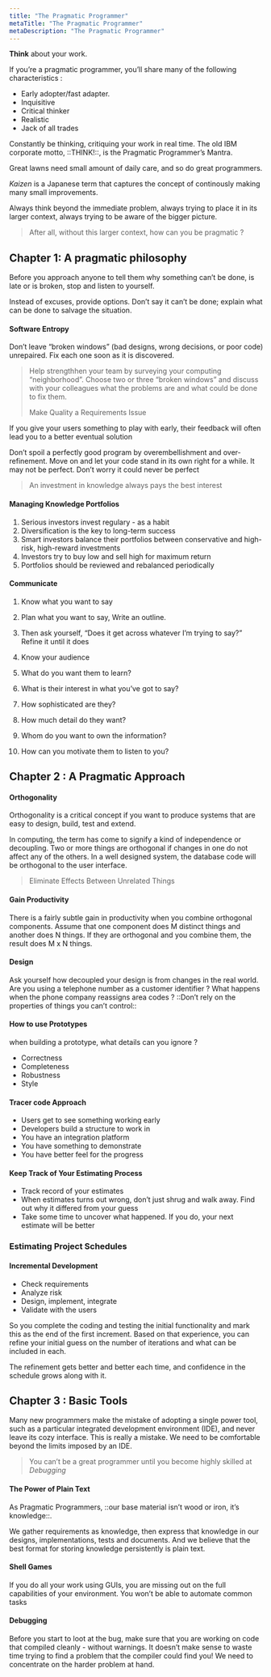 ```yaml
---
title: "The Pragmatic Programmer"
metaTitle: "The Pragmatic Programmer"
metaDescription: "The Pragmatic Programmer"
---
```


**Think** about your work.

If you’re a pragmatic programmer, you’ll share many of the following characteristics :

-	Early adopter/fast adapter.
-	Inquisitive
-	Critical thinker
-	Realistic
-	Jack of all trades

Constantly be thinking, critiquing your work in real time. The old IBM corporate motto, ::THINK!::, is the Pragmatic Programmer’s Mantra.

Great lawns need small amount of daily care, and so do great programmers.

*Kaizen* is a Japanese term that captures the concept of continously making many small improvements.

Always think beyond the immediate problem, always trying to place it in its larger context, always trying to be aware of the bigger picture.

> After all, without this larger context, how can you be pragmatic ?

Chapter 1: A pragmatic philosophy
---------------------------------

Before you approach anyone to tell them why something can’t be done, is late or is broken, stop and listen to yourself.

Instead of excuses, provide options. Don’t say it can’t be done; explain what can be done to salvage the situation.

#### Software Entropy

Don’t leave “broken windows” (bad designs, wrong decisions, or poor code) unrepaired. Fix each one soon as it is discovered.

> Help strengthhen your team by surveying your computing “neighborhood”. Choose two or three “broken windows” and discuss with your colleagues what the problems are and what could be done to fix them.
>
> Make Quality a Requirements Issue

If you give your users something to play with early, their feedback will often lead you to a better eventual solution

Don’t spoil a perfectly good program by overembellishment and over-refinement. Move on and let your code stand in its own right for a while. It may not be perfect. Don’t worry it could never be perfect

> An investment in knowledge always pays the best interest

#### Managing Knowledge Portfolios

1.	Serious investors invest regulary - as a habit
2.	Diversification is the key to long-term success
3.	Smart investors balance their portfolios between conservative and high-risk, high-reward investments
4.	Investors try to buy low and sell high for maximum return
5.	Portfolios should be reviewed and rebalanced periodically

#### Communicate

1.	Know what you want to say
2.	Plan what you want to say, Write an outline.
3.	Then ask yourself, “Does it get across whatever I’m trying to say?” Refine it until it does

4.	Know your audience

5.	What do you want them to learn?

6.	What is their interest in what you’ve got to say?

7.	How sophisticated are they?

8.	How much detail do they want?

9.	Whom do you want to own the information?

10.	How can you motivate them to listen to you?

Chapter 2 : A Pragmatic Approach
--------------------------------

#### Orthogonality

Orthogonality is a critical concept if you want to produce systems that are easy to design, build, test and extend.

In computing, the term has come to signify a kind of independence or decoupling. Two or more things are orthogonal if changes in one do not affect any of the others. In a well designed system, the database code will be orthogonal to the user interface.

> Eliminate Effects Between Unrelated Things

#### Gain Productivity

There is a fairly subtle gain in productivity when you combine orthogonal components. Assume that one component does M distinct things and another does N things. If they are orthogonal and you combine them, the result does M x N things.

#### Design

Ask yourself how decoupled your design is from changes in the real world. Are you using a telephone number as a customer identifier ? What happens when the phone company reassigns area codes ? ::Don’t rely on the properties of things you can’t control::

#### How to use Prototypes

when building a prototype, what details can you ignore ?

-	Correctness
-	Completeness
-	Robustness
-	Style

#### Tracer code Approach

-	Users get to see something working early
-	Developers build a structure to work in
-	You have an integration platform
-	You have something to demonstrate
-	You have better feel for the progress

#### Keep Track of Your Estimating Process

-	Track record of your estimates
-	When estimates turns out wrong, don’t just shrug and walk away. Find out why it differed from your guess
-	Take some time to uncover what happened. If you do, your next estimate will be better

### Estimating Project Schedules

#### Incremental Development

-	Check requirements
-	Analyze risk
-	Design, implement, integrate
-	Validate with the users

So you complete the coding and testing the initial functionality and mark this as the end of the first increment. Based on that experience, you can refine your initial guess on the number of iterations and what can be included in each.

The refinement gets better and better each time, and confidence in the schedule grows along with it.

Chapter 3 : Basic Tools
-----------------------

Many new programmers make the mistake of adopting a single power tool, such as a particular integrated development environment (IDE), and never leave its cozy interface. This is really a mistake. We need to be comfortable beyond the limits imposed by an IDE.

> You can’t be a great programmer until you become highly skilled at *Debugging*

#### The Power of Plain Text

As Pragmatic Programmers, ::our base material isn’t wood or iron, it’s knowledge::.

We gather requirements as knowledge, then express that knowledge in our designs, implementations, tests and documents. And we believe that the best format for storing knowledge persistently is plain text.

#### Shell Games

If you do all your work using GUIs, you are missing out on the full capabilities of your environment. You won’t be able to automate common tasks

#### Debugging

Before you start to loot at the bug, make sure that you are working on code that compiled cleanly - without warnings. It doesn’t make sense to waste time trying to find a problem that the compiler could find you! We need to concentrate on the harder problem at hand.
